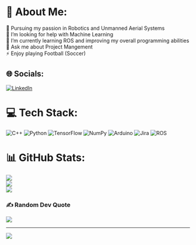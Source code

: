 # 💫 About Me:
🔭 Pursuing my passion in Robotics and Unmanned Aerial Systems<br>🤝 I’m looking for help with Machine Learning <br>🌱 I’m currently learning ROS and improving my overall programming abilities<br>💬 Ask me about Project Mangement<br>⚡ Enjoy playing Football (Soccer)


## 🌐 Socials:
[![LinkedIn](https://img.shields.io/badge/LinkedIn-%230077B5.svg?logo=linkedin&logoColor=white)](https://linkedin.com/in/www.linkedin.com/in/tameemalsharif) 

# 💻 Tech Stack:
![C++](https://img.shields.io/badge/c++-%2300599C.svg?style=for-the-badge&logo=c%2B%2B&logoColor=white) ![Python](https://img.shields.io/badge/python-3670A0?style=for-the-badge&logo=python&logoColor=ffdd54) ![TensorFlow](https://img.shields.io/badge/TensorFlow-%23FF6F00.svg?style=for-the-badge&logo=TensorFlow&logoColor=white) ![NumPy](https://img.shields.io/badge/numpy-%23013243.svg?style=for-the-badge&logo=numpy&logoColor=white) ![Arduino](https://img.shields.io/badge/-Arduino-00979D?style=for-the-badge&logo=Arduino&logoColor=white) ![Jira](https://img.shields.io/badge/jira-%230A0FFF.svg?style=for-the-badge&logo=jira&logoColor=white) ![ROS](https://img.shields.io/badge/ros-%230A0FF9.svg?style=for-the-badge&logo=ros&logoColor=white)
# 📊 GitHub Stats:
![](https://github-readme-stats.vercel.app/api?username=TameemAlsharif&theme=dark&hide_border=false&include_all_commits=false&count_private=true)<br/>
![](https://github-readme-streak-stats.herokuapp.com/?user=TameemAlsharif&theme=dark&hide_border=false)<br/>
![](https://github-readme-stats.vercel.app/api/top-langs/?username=TameemAlsharif&theme=dark&hide_border=false&include_all_commits=false&count_private=true&layout=compact)

### ✍️ Random Dev Quote
![](https://quotes-github-readme.vercel.app/api?type=horizontal&theme=radical)

---
[![](https://visitcount.itsvg.in/api?id=TameemAlsharif&icon=0&color=6)](https://visitcount.itsvg.in)

<!-- Proudly created with GPRM ( https://gprm.itsvg.in ) -->
